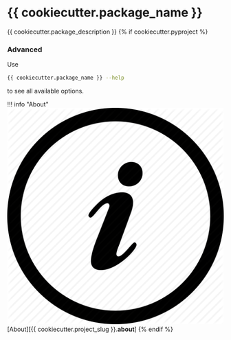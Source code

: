 # {{ cookiecutter.package_name }}

{{ cookiecutter.package_description }} 
{% if cookiecutter.pyproject %}

### Advanced

Use
```bash
{{ cookiecutter.package_name }} --help
```
to see all available options.

!!! info "About"
    ![About](images/about.jpg)
    [About][{{ cookiecutter.project_slug }}.__about__]
{% endif %}
